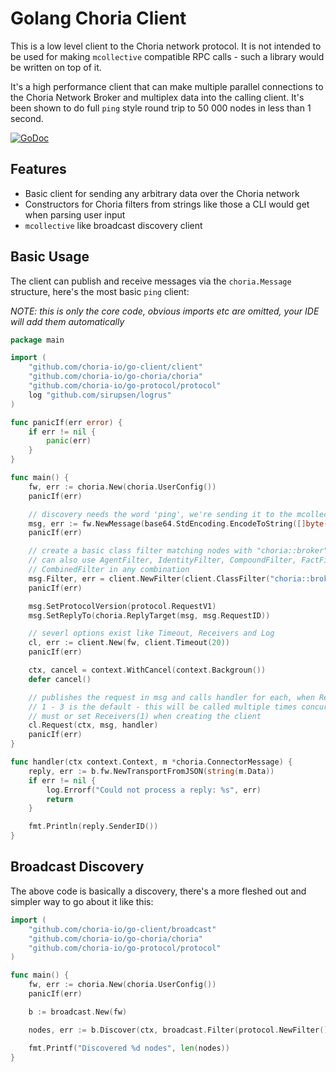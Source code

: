 # Golang Choria Client

This is a low level client to the Choria network protocol.  It is not intended to be used for making `mcollective` compatible RPC calls - such a library would be written on top of it.

It's a high performance client that can make multiple parallel connections to the Choria Network Broker and multiplex data into the calling client.  It's been shown to do full `ping` style round trip to 50 000 nodes in less than 1 second.

[![GoDoc](https://godoc.org/github.com/choria-io/go-client?status.svg)](https://godoc.org/github.com/choria-io/go-client)

## Features

  * Basic client for sending any arbitrary data over the Choria network
  * Constructors for Choria filters from strings like those a CLI would get when parsing user input
  * `mcollective` like broadcast discovery client

## Basic Usage

The client can publish and receive messages via the `choria.Message` structure, here's the most basic `ping` client:

*NOTE: this is only the core code, obvious imports etc are omitted, your IDE will add them automatically*

```go
package main

import (
   	"github.com/choria-io/go-client/client"
	"github.com/choria-io/go-choria/choria"
	"github.com/choria-io/go-protocol/protocol"
	log "github.com/sirupsen/logrus"
)

func panicIf(err error) {
    if err != nil {
        panic(err)
    }
}

func main() {
    fw, err := choria.New(choria.UserConfig())
    panicIf(err)

    // discovery needs the word 'ping', we're sending it to the mcollective sub collective
    msg, err := fw.NewMessage(base64.StdEncoding.EncodeToString([]byte("ping")), "discovery", "mcollective", "request", nil)
    panicIf(err)

    // create a basic class filter matching nodes with "choria::broker" class,
    // can also use AgentFilter, IdentityFilter, CompoundFilter, FactFilter,
    // CombinedFilter in any combination
    msg.Filter, err = client.NewFilter(client.ClassFilter("choria::broker")
    panicIf(err)

    msg.SetProtocolVersion(protocol.RequestV1)
    msg.SetReplyTo(choria.ReplyTarget(msg, msg.RequestID))

    // severl options exist like Timeout, Receivers and Log
    cl, err := client.New(fw, client.Timeout(20))
    panicIf(err)

    ctx, cancel = context.WithCancel(context.Backgroun())
    defer cancel()

    // publishes the request in msg and calls handler for each, when Receivers() are more than
    // 1 - 3 is the default - this will be called multiple times concurrently, use a mutex if you
    // must or set Receivers(1) when creating the client
    cl.Request(ctx, msg, handler)
    panicIf(err)
}

func handler(ctx context.Context, m *choria.ConnectorMessage) {
    reply, err := b.fw.NewTransportFromJSON(string(m.Data))
    if err != nil {
        log.Errorf("Could not process a reply: %s", err)
        return
    }

    fmt.Println(reply.SenderID())
}
```

## Broadcast Discovery

The above code is basically a discovery, there's a more fleshed out and simpler way to go about it like this:

```go
import (
   	"github.com/choria-io/go-client/broadcast"
    "github.com/choria-io/go-choria/choria"
	"github.com/choria-io/go-protocol/protocol"
)

func main() {
    fw, err := choria.New(choria.UserConfig())
    panicIf(err)

    b := broadcast.New(fw)

    nodes, err := b.Discover(ctx, broadcast.Filter(protocol.NewFilter()), broadcast.Timeout(10*time.Second), broadcast.Collective("test"))

    fmt.Printf("Discovered %d nodes", len(nodes))
}
```